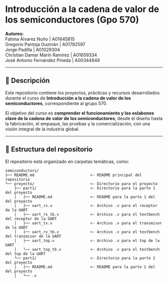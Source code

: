 # Introducción a la cadena de valor de los semiconductores (Gpo 570)

**Autores:** </br>
Fatima Álvarez Nuño | A01645815 </br>
Gregorio Pantoja Guzmán | A01782597 </br>
Jorge Padilla | A01029304 </br>
Christian Damar Marín Ramírez | A01659334 </br>
José Antonio Fernández Pineda | A00344848 </br>

---

## 📘 Descripción

Este repositorio contiene los proyectos, prácticas y recursos desarrollados durante el curso de **Introducción a la cadena de valor de los semiconductores**, correspondiente al grupo 570.

El objetivo del curso es **comprender el funcionamiento y los eslabones clave de la cadena de valor de los semiconductores**, desde el diseño hasta la fabricación, el empaque, las pruebas y la comercialización, con una visión integral de la industria global.

---

## 📁 Estructura del repositorio

El repositorio está organizado en carpetas temáticas, como:

```
semiconductors/
├── README.md                         <- README principal del repositorio
└── proyecto/                         <- Directorio para el proyecto
    ├── part1/                        <- Directorio para la parte 1 del proyecto
    │   ├── README.md                 <- README para la parte 1 del del proyecto
    |   ├── uart_rx.v                 <- Archivo .v para el receptor de la UART
    |   ├── uart_rx_tb.v              <- Archivo .v para el testbench del receptor de la UART
    │   ├── uart_tx.v                 <- Archivo .v para el transmisor de la UART
    |   ├── uart_rx_tb.v              <- Archivo .v para el testbench del transmisor de la UART
    |   ├── uart_top.v                <- Archivo .v para el top de la UART
    │   └── uart_top_tb.v             <- Archivo .v para el testbench del top de la UART
    └── part2/                        <- Directorio para la parte 2 del proyecto
    │   ├── README.md                 <- README para la parte 2 del del proyecto
    │   └── .v                    
